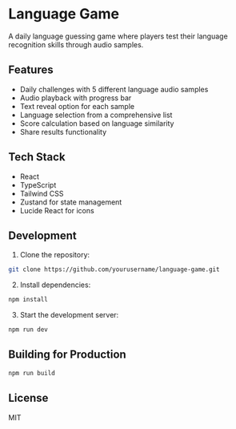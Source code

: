 # Language Game

A daily language guessing game where players test their language recognition skills through audio samples.

## Features

- Daily challenges with 5 different language audio samples
- Audio playback with progress bar
- Text reveal option for each sample
- Language selection from a comprehensive list
- Score calculation based on language similarity
- Share results functionality

## Tech Stack

- React
- TypeScript
- Tailwind CSS
- Zustand for state management
- Lucide React for icons

## Development

1. Clone the repository:
```bash
git clone https://github.com/yourusername/language-game.git
```

2. Install dependencies:
```bash
npm install
```

3. Start the development server:
```bash
npm run dev
```

## Building for Production

```bash
npm run build
```

## License

MIT
